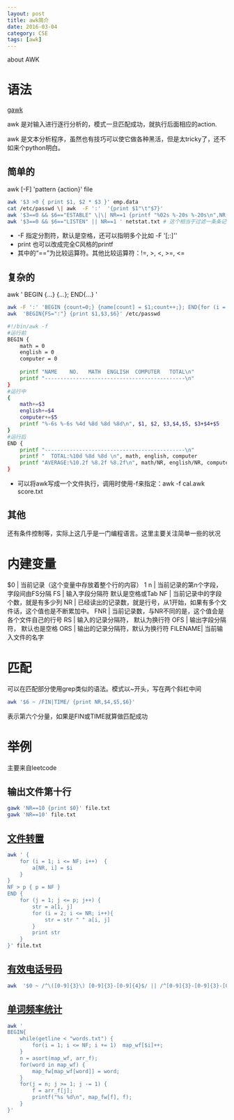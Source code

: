 ```yaml
---
layout: post
title: awk简介
date: 2016-03-04
category: CSE
tags: [awk]
---
```


about AWK

<!-- more -->

# 语法

[gawk](http://www.gnu.org/software/gawk/manual/gawk.html)

awk 是对输入进行逐行分析的，模式一旦匹配成功，就执行后面相应的action.

awk 是文本分析程序，虽然也有技巧可以使它做各种黑活，但是太tricky了，还不如来个python明白。

## 简单的

awk [-F] 'pattern {action}' file

```bash
awk '$3 >0 { print $1, $2 * $3 }' emp.data
cat /etc/passwd \| awk  -F ':'  '{print $1"\t"$7}'
awk '$3==0 && $6=="ESTABLE" \|\| NR==1 {printf "%02s %-20s %-20s\n",NR, $4,$5}' n.txt
awk '$3==0 && $6=="LISTEN" || NR==1 ' netstat.txt # 这个相当于过滤一条条记录
```

- -F 指定分割符，默认是空格，还可以指明多个比如 -F '[;:]''
- print 也可以改成完全C风格的printf
- 其中的“==”为比较运算符。其他比较运算符：!=, >, <, >=, <=

## 复杂的

awk ' BEGIN {...} {...}; END{...} '

```bash
awk -F ':' 'BEGIN {count=0;} {name[count] = $1;count++;}; END{for (i = 0; i < NR; i++) print i, name[i]}' /etc/passwd
awk  'BEGIN{FS=":"} {print $1,$3,$6}' /etc/passwd
```
```bash
#!/bin/awk -f
#运行前
BEGIN {
    math = 0
    english = 0
    computer = 0
 
    printf "NAME    NO.   MATH  ENGLISH  COMPUTER   TOTAL\n"
    printf "---------------------------------------------\n"
}
#运行中
{
    math+=$3
    english+=$4
    computer+=$5
    printf "%-6s %-6s %4d %8d %8d %8d\n", $1, $2, $3,$4,$5, $3+$4+$5
}
#运行后
END {
    printf "---------------------------------------------\n"
    printf "  TOTAL:%10d %8d %8d \n", math, english, computer
    printf "AVERAGE:%10.2f %8.2f %8.2f\n", math/NR, english/NR, computer/NR
}
```

- 可以将awk写成一个文件执行，调用时使用-f来指定：awk -f cal.awk score.txt

## 其他

还有条件控制等，实际上这几乎是一门编程语言。这里主要关注简单一些的状况


# 内建变量

$0      |   当前记录（这个变量中存放着整个行的内容）
$1~$n   |   当前记录的第n个字段，字段间由FS分隔
FS      |   输入字段分隔符 默认是空格或Tab
NF      |   当前记录中的字段个数，就是有多少列
NR      |   已经读出的记录数，就是行号，从1开始，如果有多个文件话，这个值也是不断累加中。
FNR     |   当前记录数，与NR不同的是，这个值会是各个文件自己的行号
RS      |   输入的记录分隔符， 默认为换行符
OFS     |   输出字段分隔符， 默认也是空格
ORS     |   输出的记录分隔符，默认为换行符
FILENAME|   当前输入文件的名字

# 匹配

可以在匹配部分使用grep类似的语法。模式以~开头，写在两个斜杠中间

```bash
awk '$6 ~ /FIN|TIME/ {print NR,$4,$5,$6}' 
```

表示第六个分量，如果是FIN或TIME就算做匹配成功

# 举例

主要来自leetcode

## 输出文件第十行

```bash
gawk 'NR==10 {print $0}' file.txt
gawk 'NR==10' file.txt
```

## [文件转置](https://leetcode.com/problems/transpose-file/)

```bash
awk ' { 
    for (i = 1; i <= NF; i++)  {
        a[NR, i] = $i
    }
}
NF > p { p = NF }
END {    
    for (j = 1; j <= p; j++) {
        str = a[1, j]
        for (i = 2; i <= NR; i++){
            str = str " " a[i, j]
        }
        print str
    }
}' file.txt
```

## [有效电话号码](https://leetcode.com/problems/valid-phone-numbers/)

```bash
awk  '$0 ~ /^\([0-9]{3}\) [0-9]{3}-[0-9]{4}$/ || /^[0-9]{3}-[0-9]{3}-[0-9]{4}$/ {print  $0}' file.txt
```

## [单词频率统计](https://leetcode.com/problems/word-frequency/)

```bash
awk '
BEGIN{
    while(getline < "words.txt") {
        for(i = 1; i <= NF; i += 1)  map_wf[$i]++; 
    }
    n = asort(map_wf, arr_f); 
    for(word in map_wf) {
        map_fw[map_wf[word]] = word; 
    }
    for(j = n; j >= 1; j -= 1) {
        f = arr_f[j];
        printf("%s %d\n", map_fw[f], f);
    }
}'
```